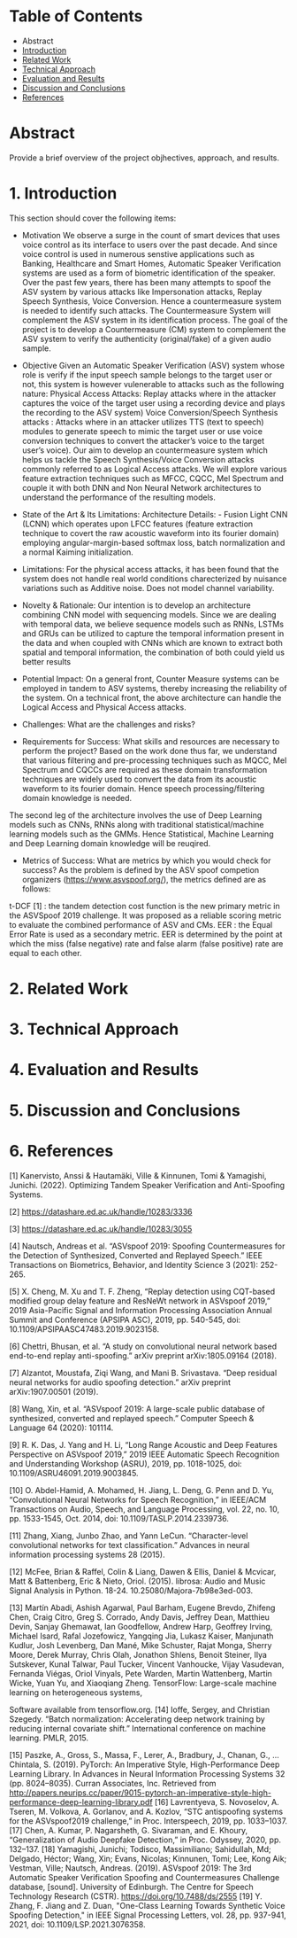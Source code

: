 # Table of Contents
* Abstract
* [Introduction](#1-introduction)
* [Related Work](#2-related-work)
* [Technical Approach](#3-technical-approach)
* [Evaluation and Results](#4-evaluation-and-results)
* [Discussion and Conclusions](#5-discussion-and-conclusions)
* [References](#6-references)

# Abstract

Provide a brief overview of the project objhectives, approach, and results.

# 1. Introduction

This section should cover the following items:

* Motivation 
We observe a surge in the count of smart devices that uses voice control as its interface to users over the past decade. And since voice control is used in numerous senstive applications such as Banking, Healthcare and Smart Homes, Automatic Speaker Verification systems are used as a form of biometric identification of the speaker. Over the past few years, there has been many attempts to spoof the ASV system by various attacks like Impersonation attacks, Replay Speech Synthesis, Voice Conversion. Hence a countermeasure system is needed to identify such attacks. The Countermeasure System will complement the ASV system in its identification process. The goal of the project is to develop a Countermeasure (CM) system to complement the ASV system to verify the authenticity (original/fake) of a given audio sample.

* Objective
Given an Automatic Speaker Verification (ASV) system whose role is verify if the input speech sample belongs to the target user or not, this system is however vulenerable to attacks such as the following nature:
Physical Access Attacks: Replay attacks where in the attacker captures the voice of the target user using a recording device and plays the recording to the ASV system)
Voice Conversion/Speech Synthesis attacks : Attacks where in an attacker utilizes TTS (text to speech) modules to generate speech to mimic the target user or use voice conversion techniques to convert the attacker’s voice to the target user’s voice).
Our aim to develop an countermeasure system which helps us tackle the Speech Synthesis/Voice Conversion attacks commonly referred to as Logical Access attacks. We will explore various feature extraction techniques such as MFCC, CQCC, Mel Spectrum and couple it with both DNN and Non Neural Network architectures to understand the performance of the resulting models.


* State of the Art & Its Limitations: 
Architecture Details: - Fusion Light CNN (LCNN) which operates upon LFCC features (feature extraction technique to covert the raw acoustic waveform into its fourier domain) employing angular-margin-based softmax loss, batch normalization and a normal Kaiming initialization.

* Limitations: 
For the physical access attacks, it has been found that the system does not handle real world conditions charecterized by nuisance variations such as Additive noise.
Does not model channel variability.


* Novelty & Rationale:
Our intention is to develop an architecture combining CNN model with sequencing models. Since we are dealing with temporal data, we believe sequence models such as RNNs, LSTMs and GRUs can be utilized to capture the temporal information present in the data and when coupled with CNNs which are known to extract both spatial and temporal information, the combination of both could yield us better results

* Potential Impact: 
On a general front, Counter Measure systems can be employed in tandem to ASV systems, thereby increasing the reliability of the system. On a technical front, the above architecture can handle the Logical Access and Physical Access attacks.

* Challenges: What are the challenges and risks?

* Requirements for Success: What skills and resources are necessary to perform the project?
Based on the work done thus far, we understand that various filtering and pre-processing techniques such as MQCC, Mel Spectrum and CQCCs are required as these domain transformation techniques are widely used to convert the data from its acoustic waveform to its fourier domain. Hence speech processing/filtering domain knowledge is needed.

The second leg of the architecture involves the use of Deep Learning models such as CNNs, RNNs along with traditional statistical/machine learning models such as the GMMs. Hence Statistical, Machine Learning and Deep Learning domain knowledge will be reuqired.

* Metrics of Success: What are metrics by which you would check for success?
As the problem is defined by the ASV spoof competion organizers (https://www.asvspoof.org/), the metrics defined are as follows:

t-DCF [1] : the tandem detection cost function is the new primary metric in the ASVSpoof 2019 challenge. It was proposed as a reliable scoring metric to evaluate the combined performance of ASV and CMs.
EER : the Equal Error Rate is used as a secondary metric. EER is determined by the point at which the miss (false negative) rate and false alarm (false positive) rate are equal to each other.



# 2. Related Work

# 3. Technical Approach

# 4. Evaluation and Results

# 5. Discussion and Conclusions

# 6. References
[1] Kanervisto, Anssi & Hautamäki, Ville & Kinnunen, Tomi & Yamagishi, Junichi. (2022). Optimizing Tandem Speaker Verification and Anti-Spoofing Systems.

[2] https://datashare.ed.ac.uk/handle/10283/3336

[3] https://datashare.ed.ac.uk/handle/10283/3055

[4] Nautsch, Andreas et al. “ASVspoof 2019: Spoofing Countermeasures for the Detection of Synthesized, Converted and Replayed Speech.” IEEE Transactions on Biometrics, Behavior, and Identity Science 3 (2021): 252-265.

[5] X. Cheng, M. Xu and T. F. Zheng, “Replay detection using CQT-based modified group delay feature and ResNeWt network in ASVspoof 2019,” 2019 Asia-Pacific Signal and Information Processing Association Annual Summit and Conference (APSIPA ASC), 2019, pp. 540-545, doi: 10.1109/APSIPAASC47483.2019.9023158.

[6] Chettri, Bhusan, et al. “A study on convolutional neural network based end-to-end replay anti-spoofing.” arXiv preprint arXiv:1805.09164 (2018).

[7] Alzantot, Moustafa, Ziqi Wang, and Mani B. Srivastava. “Deep residual neural networks for audio spoofing detection.” arXiv preprint arXiv:1907.00501 (2019).

[8] Wang, Xin, et al. “ASVspoof 2019: A large-scale public database of synthesized, converted and replayed speech.” Computer Speech & Language 64 (2020): 101114.

[9] R. K. Das, J. Yang and H. Li, “Long Range Acoustic and Deep Features Perspective on ASVspoof 2019,” 2019 IEEE Automatic Speech Recognition and Understanding Workshop (ASRU), 2019, pp. 1018-1025, doi: 10.1109/ASRU46091.2019.9003845.

[10] O. Abdel-Hamid, A. Mohamed, H. Jiang, L. Deng, G. Penn and D. Yu, “Convolutional Neural Networks for Speech Recognition,” in IEEE/ACM Transactions on Audio, Speech, and Language Processing, vol. 22, no. 10, pp. 1533-1545, Oct. 2014, doi: 10.1109/TASLP.2014.2339736.

[11] Zhang, Xiang, Junbo Zhao, and Yann LeCun. “Character-level convolutional networks for text classification.” Advances in neural information processing systems 28 (2015).

[12] McFee, Brian & Raffel, Colin & Liang, Dawen & Ellis, Daniel & Mcvicar, Matt & Battenberg, Eric & Nieto, Oriol. (2015). librosa: Audio and Music Signal Analysis in Python. 18-24. 10.25080/Majora-7b98e3ed-003.

[13] Martín Abadi, Ashish Agarwal, Paul Barham, Eugene Brevdo, Zhifeng Chen, Craig Citro, Greg S. Corrado, Andy Davis, Jeffrey Dean, Matthieu Devin, Sanjay Ghemawat, Ian Goodfellow, Andrew Harp, Geoffrey Irving, Michael Isard, Rafal Jozefowicz, Yangqing Jia, Lukasz Kaiser, Manjunath Kudlur, Josh Levenberg, Dan Mané, Mike Schuster, Rajat Monga, Sherry Moore, Derek Murray, Chris Olah, Jonathon Shlens, Benoit Steiner, Ilya Sutskever, Kunal Talwar, Paul Tucker, Vincent Vanhoucke, Vijay Vasudevan, Fernanda Viégas, Oriol Vinyals, Pete Warden, Martin Wattenberg, Martin Wicke, Yuan Yu, and Xiaoqiang Zheng. TensorFlow: Large-scale machine learning on heterogeneous systems,

Software available from tensorflow.org.
[14] Ioffe, Sergey, and Christian Szegedy. “Batch normalization: Accelerating deep network training by reducing internal covariate shift.” International conference on machine learning. PMLR, 2015.

[15] Paszke, A., Gross, S., Massa, F., Lerer, A., Bradbury, J., Chanan, G., … Chintala, S. (2019). PyTorch: An Imperative Style, High-Performance Deep Learning Library. In Advances in Neural Information Processing Systems 32 (pp. 8024–8035). Curran Associates, Inc. Retrieved from http://papers.neurips.cc/paper/9015-pytorch-an-imperative-style-high-performance-deep-learning-library.pdf
[16] Lavrentyeva, S. Novoselov, A. Tseren, M. Volkova, A. Gorlanov, and A. Kozlov, “STC antispoofing systems for the ASVspoof2019 challenge,” in Proc. Interspeech, 2019, pp. 1033–1037. 
[17] Chen, A. Kumar, P. Nagarsheth, G. Sivaraman, and E. Khoury, “Generalization of Audio Deepfake Detection,” in Proc. Odyssey, 2020, pp. 132–137. 
[18] Yamagishi, Junichi; Todisco, Massimiliano; Sahidullah, Md; Delgado, Héctor; Wang, Xin; Evans, Nicolas; Kinnunen, Tomi; Lee, Kong Aik; Vestman, Ville; Nautsch, Andreas. (2019). ASVspoof 2019: The 3rd Automatic Speaker Verification Spoofing and Countermeasures Challenge database, [sound]. University of Edinburgh. The Centre for Speech Technology Research (CSTR). https://doi.org/10.7488/ds/2555
[19] Y. Zhang, F. Jiang and Z. Duan, "One-Class Learning Towards Synthetic Voice Spoofing Detection," in IEEE Signal Processing Letters, vol. 28, pp. 937-941, 2021, doi: 10.1109/LSP.2021.3076358.

